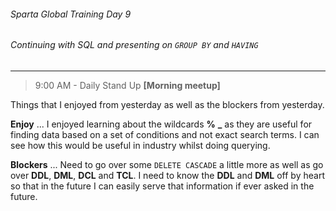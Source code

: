 ###### Sparta Global Training Day 9
###### Continuing with SQL and presenting on `GROUP BY` and `HAVING`
___

> 9:00 AM - Daily Stand Up **[Morning meetup]**

Things that I enjoyed from yesterday as well as the blockers from yesterday.

**Enjoy** ... I enjoyed learning about the wildcards **%** **_** as they are useful 
for finding data based on a set of conditions and not exact search terms. I can see how 
this would be useful in industry whilst doing querying.

**Blockers** ...
Need to go over some `DELETE CASCADE` a little more as well as 
go over **DDL**, **DML**, **DCL** and **TCL**. I need to know the **DDL** and **DML** off by 
heart so that in the future I can easily serve that information if ever asked in the future.



